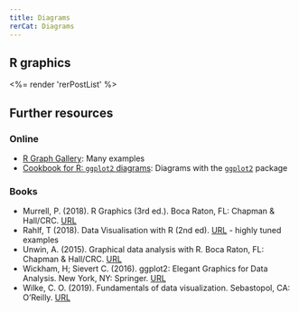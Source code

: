 ```yaml
---
title: Diagrams
rerCat: Diagrams
---
```


R graphics
----------------

<%= render 'rerPostList' %>

Further resources
----------------

### Online

 * [R Graph Gallery](https://www.r-graph-gallery.com/): Many examples
 * [Cookbook for R: `ggplot2` diagrams](https://r-graphics.org/): Diagrams with the [`ggplot2`](https://ggplot2.tidyverse.org/) package

### Books

 * Murrell, P. (2018). R Graphics (3rd ed.). Boca Raton, FL: Chapman & Hall/CRC. [URL](http://www.stat.auckland.ac.nz/~paul/RG3e/)
 * Rahlf, T (2018). Data Visualisation with R (2nd ed). [URL](http://www.datenvisualisierung-r.de/) - highly tuned examples
 * Unwin, A. (2015). Graphical data analysis with R. Boca Raton, FL: Chapman & Hall/CRC. [URL](http://www.gradaanwr.net/)
 * Wickham, H; Sievert C. (2016). ggplot2: Elegant Graphics for Data Analysis. New York, NY: Springer. [URL](https://ggplot2-book.org/)
 * Wilke, C. O. (2019). Fundamentals of data visualization. Sebastopol, CA: O’Reilly. [URL](https://serialmentor.com/dataviz/)
